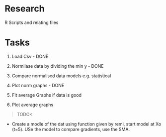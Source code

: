 # Research
R Scripts and relating files

# Tasks

1. Load Csv - DONE
2. Normilase data by dividing the min y - DONE

3. Compare normalised data models e.g. statistical 

4. Plot norm graphs - DONE

5. Fit average Graphs if data is good
6. Plot average graphs


>TODO< 
- Create a modle of the dat using function given by remi, start model at Xo (t=5).
  USe the model to compare gradients, use the SMA.